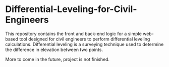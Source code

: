 # Differential-Leveling-for-Civil-Engineers
This repository contains the front and back-end logic for a simple web-based tool designed for civil engineers to perform differential leveling calculations. Differential leveling is a surveying technique used to determine the difference in elevation between two points.

More to come in the future, project is not finished.
